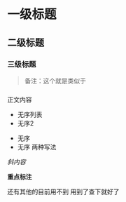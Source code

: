 # 一级标题

## 二级标题

### 三级标题
>备注：这个就是类似于<H3></H3>

正文内容

+ 无序列表
+ 无序2

- 无序
- 无序 两种写法

*斜内容*

**重点标注**

还有其他的目前用不到 用到了查下就好了